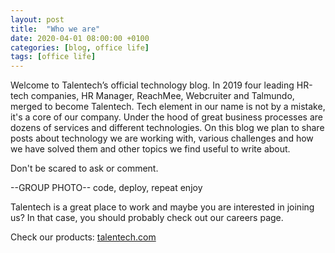 ```yaml
---
layout: post
title:  "Who we are"
date: 2020-04-01 08:00:00 +0100
categories: [blog, office life]
tags: [office life]
---
```


Welcome to Talentech’s official technology blog.
In 2019 four leading HR-tech companies, HR Manager, ReachMee, Webcruiter and Talmundo, merged to become Talentech. Tech element in our name is not by a mistake, it's a core of our company. Under the hood of great business processes are dozens of services and different technologies. 
On this blog we plan to share posts about technology we are working with, various challenges and how we have solved them and other topics we find useful to write about. 
 
Don't be scared to ask or comment.
  
--GROUP PHOTO--
code, deploy, repeat
enjoy




Talentech is a great place to work and maybe you are interested in joining us? In that case, you should probably check out our careers page.

Check our products: [talentech.com](http://talentech.com/)